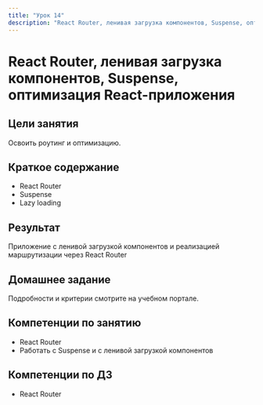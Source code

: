 ```yaml
---
title: "Урок 14"
description: "React Router, ленивая загрузка компонентов, Suspense, оптимизация React-приложения"
---
```


# React Router, ленивая загрузка компонентов, Suspense, оптимизация React-приложения

<!-- s -->

## Цели занятия

Освоить роутинг и оптимизацию.

<!-- s -->

## Краткое содержание

- React Router
- Suspense
- Lazy loading

<!-- s -->

## Результат

Приложение с ленивой загрузкой компонентов и реализацией маршрутизации через React Router

<!-- s -->

## Домашнее задание

Подробности и критерии смотрите на учебном портале.

<!-- s -->

## Компетенции по занятию

- React Router
- Работать с Suspense и с ленивой загрузкой компонентов

<!-- s -->

## Компетенции по ДЗ

- React Router
